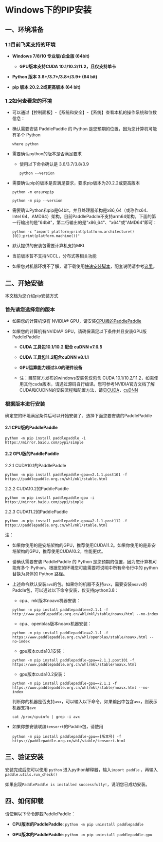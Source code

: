 # Windows下的PIP安装

## 一、环境准备

### 1.1目前飞桨支持的环境

* **Windows 7/8/10 专业版/企业版 (64bit)**
  * **GPU版本支持CUDA 10.1/10.2/11.2，且仅支持单卡**

* **Python 版本 3.6+/3.7+/3.8+/3.9+ (64 bit)**

* **pip 版本 20.2.2或更高版本 (64 bit)**

### 1.2如何查看您的环境

* 可以通过【控制面板】-【系统和安全】-【系统】查看本机的操作系统和位数信息：


* 确认需要安装 PaddlePaddle 的 Python 是您预期的位置，因为您计算机可能有多个 Python

  ```
  where python
  ```




* 需要确认python的版本是否满足要求


  * 使用以下命令确认是 3.6/3.7/3.8/3.9

    ```
    python --version
    ```

* 需要确认pip的版本是否满足要求，要求pip版本为20.2.2或更高版本

    ```
    python -m ensurepip
    ```

    ```
    python -m pip --version
    ```


* 需要确认Python和pip是64bit，并且处理器架构是x86_64（或称作x64、Intel 64、AMD64）架构，目前PaddlePaddle不支持arm64架构。下面的第一行输出的是"64bit"，第二行输出的是"x86_64"、"x64"或"AMD64"即可：

    ```
    python -c "import platform;print(platform.architecture()[0]);print(platform.machine())"
    ```


* 默认提供的安装包需要计算机支持MKL
* 当前版本暂不支持NCCL，分布式等相关功能

* 如果您对机器环境不了解，请下载使用[快速安装脚本](https://fast-install.bj.bcebos.com/fast_install.sh)，配套说明请参考[这里](https://github.com/PaddlePaddle/FluidDoc/tree/develop/doc/fluid/install/install_script.md)。



## 二、开始安装

本文档为您介绍pip安装方式

### 首先请您选择您的版本

* 如果您的计算机没有 NVIDIA® GPU，请安装[CPU版的PaddlePaddle](#cpu)

* 如果您的计算机有NVIDIA® GPU，请确保满足以下条件并且安装GPU版PaddlePaddle

  * **CUDA 工具包10.1/10.2 配合 cuDNN v7.6.5**

  * **CUDA 工具包11.2配合cuDNN v8.1.1**

  * **GPU运算能力超过3.0的硬件设备**

  * 注：目前官方发布的windows安装包仅包含 CUDA 10.1/10.2/11.2，如需使用其他cuda版本，请通过源码自行编译。您可参考NVIDIA官方文档了解CUDA和CUDNN的安装流程和配置方法，请见[CUDA](https://docs.nvidia.com/cuda/cuda-installation-guide-linux/)，[cuDNN](https://docs.nvidia.com/deeplearning/sdk/cudnn-install/)



### 根据版本进行安装
确定您的环境满足条件后可以开始安装了，选择下面您要安装的PaddlePaddle



#### 2.1 CPU版的PaddlePaddle


  ```
  python -m pip install paddlepaddle -i https://mirror.baidu.com/pypi/simple
  ```

#### 2.2 GPU版的PaddlePaddle



2.2.1 CUDA10.1的PaddlePaddle


  ```
  python -m pip install paddlepaddle-gpu==2.1.1.post101 -f https://paddlepaddle.org.cn/whl/mkl/stable.html
  ```


2.2.2 CUDA10.2的PaddlePaddle


  ```
  python -m pip install paddlepaddle-gpu -i https://mirror.baidu.com/pypi/simple
  ```


2.2.3 CUDA11.2的PaddlePaddle

  ```
  python -m pip install paddlepaddle-gpu==2.1.1.post112 -f https://paddlepaddle.org.cn/whl/mkl/stable.html
  ```


注：

* 如果你使用的是安培架构的GPU，推荐使用CUDA11.2。如果你使用的是非安培架构的GPU，推荐使用CUDA10.2，性能更优。

* 请确认需要安装 PaddlePaddle 的 Python 是您预期的位置，因为您计算机可能有多个 Python。根据您的环境您可能需要将说明中所有命令行中的 python 替换为具体的 Python 路径。

* 上述命令默认安装`avx`的包。如果你的机器不支持`avx`，需要安装`noavx`的Paddle包，可以通过以下命令安装，仅支持python3.8：

  * cpu、mkl版本noavx机器安装：

  ```
  python -m pip install paddlepaddle==2.1.1 -f http://www.paddlepaddle.org.cn/whl/mkl/stable/noavx/html --no-index
  ```

  * cpu、openblas版本noavx机器安装：

  ```
  python -m pip install paddlepaddle==2.1.1 -f https://www.paddlepaddle.org.cn/whl/openblas/stable/noavx.html --no-index
  ```

  * gpu版本cuda10.1安装：

  ```
  python -m pip install paddlepaddle-gpu==2.1.1.post101 -f https://www.paddlepaddle.org.cn/whl/mkl/stable/noavx.html
  ```

  * gpu版本cuda10.2安装：

  ```
  python -m pip install paddlepaddle-gpu==2.1.1 -f https://www.paddlepaddle.org.cn/whl/mkl/stable/noavx.html --no-index
  ```

  判断你的机器是否支持`avx`，可以输入以下命令，如果输出中包含`avx`，则表示机器支持`avx`
  ```
  cat /proc/cpuinfo | grep -i avx
  ```

* 如果你想安装联编`tensorrt`的Paddle包，请使用

  ```
  python -m pip install paddlepaddle-gpu==[版本号] -f https://paddlepaddle.org.cn/whl/stable/tensorrt.html
  ```

## **三、验证安装**

安装完成后您可以使用 `python` 进入python解释器，输入`import paddle` ，再输入
 `paddle.utils.run_check()`

如果出现`PaddlePaddle is installed successfully!`，说明您已成功安装。

## **四、如何卸载**

请使用以下命令卸载PaddlePaddle：

* **CPU版本的PaddlePaddle**: `python -m pip uninstall paddlepaddle`

* **GPU版本的PaddlePaddle**: `python -m pip uninstall paddlepaddle-gpu`
